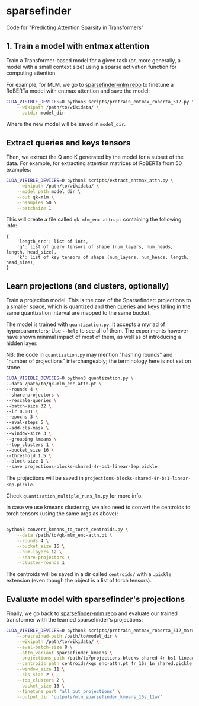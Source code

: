 # sparsefinder
Code for "Predicting Attention Sparsity in Transformers"


## 1. Train a model with entmax attention

Train a Transformer-based model for a given task (or, more generally, a model with a small context size) using a sparse activation function for computing attention. 

For example, for MLM, we go to [sparsefinder-mlm repo]() to finetune a RoBERTa model with entmax attention and save the model:
```bash
CUDA_VISIBLE_DEVICES=0 python3 scripts/pretrain_entmax_roberta_512.py \
    --wikipath /path/to/wikidata/ \
    --outdir model_dir
````

Where the new model will be saved in `model_dir`.


## Extract queries and keys tensors

Then, we extract the Q and K generated by the model for a subset of the data. For example, for extracting attention matrices of RoBERTa from 50 examples:
```bash
CUDA_VISIBLE_DEVICES=0 python3 scripts/extract_entmax_attn.py \
    --wikipath /path/to/wikidata/ \
    --model_path model_dir \
    --out qk-mlm \
    --nsamples 50 \
    --batchsize 1
```

This will create a file called `qk-mlm_enc-attn.pt` containing the following info:
```
{
    'length_src': list of ints, 
    'q': list of query tensors of shape (num_layers, num_heads, length, head_size), 
    'k': list of key tensors of shape (num_layers, num_heads, length, head_size),
}
```



## Learn projections (and clusters, optionally)

Train a projection model. This is the core of the Sparsefinder: projections to a smaller space, which is quantized and then queries and keys falling in the same quantization interval are mapped to the same bucket. 

The model is trained with `quantization.py`. It accepts a myriad of hyperparameters; Use `--help` to see all of them. The experiments however have shown minimal impact of most of them, as well as of introducing a hidden layer.

NB: the code in `quantization.py` may mention "hashing rounds" and "number of projections" interchangeably; the terminology here is not set on stone.

```bash
CUDA_VISIBLE_DEVICES=0 python3 quantization.py \
--data /path/to/qk-mlm_enc-attn.pt \
--rounds 4 \
--share-projectors \
--rescale-queries \
--batch-size 32 \
--lr 0.001 \
--epochs 3 \
--eval-steps 5 \
--add-cls-mask \
--window-size 3 \
--grouping kmeans \
--top_clusters 1 \
--bucket_size 16 \
--threshold 1.5 \
--block-size 1 \
--save projections-blocks-shared-4r-bs1-linear-3ep.pickle
```

The projections will be saved in `projections-blocks-shared-4r-bs1-linear-3ep.pickle`. 

Check `quantization_multiple_runs_lm.py` for more info.

In case we use kmeans clustering, we also need to convert the centroids to torch tensors (using the same args as above):
```bash

python3 convert_kmeans_to_torch_centroids.py \
    --data /path/to/qk-mlm_enc-attn.pt \
    --rounds 4 \
    --bucket_size 16 \
    --num-layers 12 \
    --share-projectors \
    --cluster-rounds 1
```

The centroids will be saved in a dir called `centroids/` with a `.pickle` extension (even though the object is a list of torch tensors).


## Evaluate model with sparsefinder's projections

Finally, we go back to [sparsefinder-mlm repo]() and evaluate our trained transformer with the learned sparsefinder's projections:

```bash
CUDA_VISIBLE_DEVICES=0 python3 scripts/pretrain_entmax_roberta_512_marcos.py \
    --pretrained-path /path/to/model_dir \
    --wikipath /path/to/wikidata/ \
    --eval-batch-size 8 \
    --attn_variant sparsefinder_kmeans \
    --projections_path /path/to/projections-blocks-shared-4r-bs1-linear-3ep.pickle \
    --centroids_path centroids/kqs_enc-attn.pt_4r_16s_1n_shared.pickle \
    --window_size 11 \
    --cls_size 2 \
    --top_clusters 2 \
    --bucket_size 16 \
    --finetune_part "all_but_projections" \
    --output_dir "outputs/mlm_sparsefinder_kmeans_16s_11w/"
```

